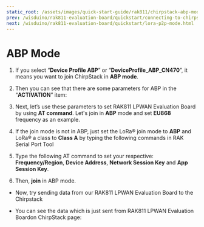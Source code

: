 ```yaml
---
static_root: /assets/images/quick-start-guide/rak811/chirpstack-abp-mode
prev: /wisduino/rak811-evaluation-board/quickstart/connecting-to-chirpstack/chirpstack-otaa-mode.html
next: /wisduino/rak811-evaluation-board/quickstart/lora-p2p-mode.html
---
```


# ABP Mode

1. If you select “**Device Profile ABP**” or “**DeviceProfile_ABP_CN470**”, it means you want to join ChirpStack in **ABP mode**.

<rk-img
  :src="`${$frontmatter.static_root}/d2yg1k2jisypbejszfzg.png`"
  width="100%"
  figure-number="1"
  caption="Switching to ABP Mode"
/>
 
2. Then you can see that there are some parameters for ABP in the “**ACTIVATION**” item:

<rk-img
  :src="`${$frontmatter.static_root}/buahb0dbl6vhdjcmub5g.png`"
  width="100%"
  figure-number="2"
  caption="ABP Parameters"
/>

3. Next, let’s use these parameters to set RAK811 LPWAN Evaluation Board by using **AT command**. Let's join in **ABP** mode and set **EU868** frequency as an example.

4. If the join mode is not in ABP, just set the LoRa® join mode to **ABP** and LoRa® a class to **Class A** by typing the following commands in RAK Serial Port Tool

<rk-img
  :src="`${$frontmatter.static_root}/dkulqzpldm5nlpsjhbyz.jpg`"
  width="100%"
  figure-number="3"
  caption="Setting of LoRaWAN® Mode and Class"
/>

5. Type the following AT command to set your respective: **Frequency/Region**, **Device Address**, **Network Session Key** and **App Session Key**.

<rk-img
  :src="`${$frontmatter.static_root}/lvccenrrczmt4nrtbjya.jpg`"
  width="100%"
  figure-number="4"
  caption="Setting of Frequency and Device Address"
/>

<rk-img
  :src="`${$frontmatter.static_root}/v1mclxe7vemha0yewfyu.jpg`"
  width="100%"
  figure-number="5"
  caption="Setting of Device EUI and Network Session Key"
/>

6. Then, **join** in ABP mode.

<rk-img
  :src="`${$frontmatter.static_root}/pqwlq93vihikp0rgilvi.jpg`"
  width="60%"
  figure-number="6"
  caption="Joining of ABP"
/>

- Now, try sending data from our RAK811 LPWAN Evaluation Board to the Chirpstack

<rk-img
  :src="`${$frontmatter.static_root}/enenhki5eduvosgktdz8.png`"
  width="60%"
  figure-number="7"
  caption="Sending Data to ChirpStack"
/>

- You can see the data which is just sent from RAK811 LPWAN Evaluation Boardon ChirpStack page:

<rk-img
  :src="`${$frontmatter.static_root}/tk1ypmzg0va9nwaprkqe.png`"
  width="100%"
  figure-number="8"
  caption="Message Status in ChirpStack"
/>
